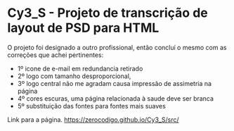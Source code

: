 # Cy3_S - Projeto de transcrição de layout de PSD para HTML

O projeto foi designado a outro profissional, 
então concluí o mesmo com as correções que achei pertinentes:

- 1º icone de e-mail em redundancia retirado
- 2º logo com tamanho desproporcional,
- 3º logo central não me agradam causa impressão de assimetria na página
- 4º cores escuras, uma página relacionada à saude deve ser branca
- 5º substituição das fontes para fontes mais suaves

Link para a página.
https://zerocodigo.github.io/Cy3_S/src/
